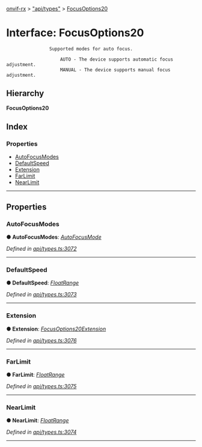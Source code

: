 [onvif-rx](../README.md) > ["api/types"](../modules/_api_types_.md) > [FocusOptions20](../interfaces/_api_types_.focusoptions20.md)

# Interface: FocusOptions20

```
                Supported modes for auto focus.
```

```
                    AUTO - The device supports automatic focus adjustment.
                    MANUAL - The device supports manual focus adjustment.
```

## Hierarchy

**FocusOptions20**

## Index

### Properties

* [AutoFocusModes](_api_types_.focusoptions20.md#autofocusmodes)
* [DefaultSpeed](_api_types_.focusoptions20.md#defaultspeed)
* [Extension](_api_types_.focusoptions20.md#extension)
* [FarLimit](_api_types_.focusoptions20.md#farlimit)
* [NearLimit](_api_types_.focusoptions20.md#nearlimit)

---

## Properties

<a id="autofocusmodes"></a>

###  AutoFocusModes

**● AutoFocusModes**: *[AutoFocusMode](../enums/_api_types_.autofocusmode.md)*

*Defined in [api/types.ts:3072](https://github.com/patrickmichalina/onvif-rx/blob/d62cee9/src/api/types.ts#L3072)*

___
<a id="defaultspeed"></a>

###  DefaultSpeed

**● DefaultSpeed**: *[FloatRange](_api_types_.floatrange.md)*

*Defined in [api/types.ts:3073](https://github.com/patrickmichalina/onvif-rx/blob/d62cee9/src/api/types.ts#L3073)*

___
<a id="extension"></a>

###  Extension

**● Extension**: *[FocusOptions20Extension](_api_types_.focusoptions20extension.md)*

*Defined in [api/types.ts:3076](https://github.com/patrickmichalina/onvif-rx/blob/d62cee9/src/api/types.ts#L3076)*

___
<a id="farlimit"></a>

###  FarLimit

**● FarLimit**: *[FloatRange](_api_types_.floatrange.md)*

*Defined in [api/types.ts:3075](https://github.com/patrickmichalina/onvif-rx/blob/d62cee9/src/api/types.ts#L3075)*

___
<a id="nearlimit"></a>

###  NearLimit

**● NearLimit**: *[FloatRange](_api_types_.floatrange.md)*

*Defined in [api/types.ts:3074](https://github.com/patrickmichalina/onvif-rx/blob/d62cee9/src/api/types.ts#L3074)*

___


